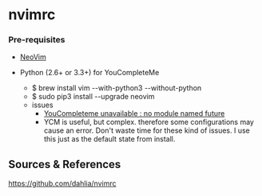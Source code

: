 # nvimrc

### Pre-requisites

- [NeoVim](https://github.com/neovim/neovim/)

- Python (2.6+ or 3.3+) for YouCompleteMe
	- $ brew install vim --with-python3 --without-python
	- $ sudo pip3 install --upgrade neovim
	- issues
		- [YouCompleteme unavailable : no module named future](https://github.com/Valloric/YouCompleteMe/issues/2271)
        - YCM is useful, but complex. therefore some configurations may cause an error. Don't waste time for these kind of issues. I use this just as the default state from install.

Sources & References
---
https://github.com/dahlia/nvimrc
